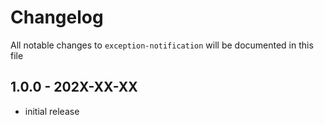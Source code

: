 # Changelog

All notable changes to `exception-notification` will be documented in this file

## 1.0.0 - 202X-XX-XX

- initial release
